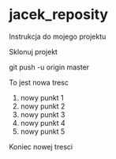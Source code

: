 # jacek_reposity

Instrukcja do mojego projektu

Sklonuj projekt

git push -u origin master


To jest nowa tresc

1. nowy punkt 1
2. nowy punkt 2
3. nowy punkt 3
4. nowy punkt 4
5. nowy punkt 5

Koniec nowej tresci

